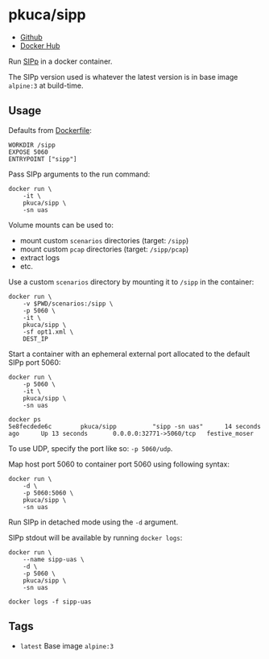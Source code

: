 # pkuca/sipp

- [Github](https://github.com/pkuca/docker-sipp)
- [Docker Hub](https://hub.docker.com/r/pkuca/sipp)

Run [SIPp](http://sipp.sourceforge.net/index.html) in a docker container.

The SIPp version used is whatever the latest version is in base image `alpine:3` at build-time.

## Usage
Defaults from [Dockerfile](Dockerfile):
```
WORKDIR /sipp
EXPOSE 5060
ENTRYPOINT ["sipp"]
```

Pass SIPp arguments to the run command:
```
docker run \
    -it \
    pkuca/sipp \
    -sn uas
```

Volume mounts can be used to:
- mount custom `scenarios` directories (target: `/sipp`)
- mount custom `pcap` directories (target: `/sipp/pcap`)
- extract logs
- etc.

Use a custom `scenarios` directory by mounting it to `/sipp` in the container:
```
docker run \
    -v $PWD/scenarios:/sipp \
    -p 5060 \
    -it \
    pkuca/sipp \
    -sf opt1.xml \
    DEST_IP
```


Start a container with an ephemeral external port allocated to the default SIPp port 5060:
```
docker run \
    -p 5060 \
    -it \
    pkuca/sipp \
    -sn uas

docker ps
5e8fecdede6c        pkuca/sipp          "sipp -sn uas"      14 seconds ago      Up 13 seconds       0.0.0.0:32771->5060/tcp   festive_moser
```

To use UDP, specify the port like so: `-p 5060/udp`.

Map host port 5060 to container port 5060 using following syntax:
```
docker run \
    -d \
    -p 5060:5060 \
    pkuca/sipp \
    -sn uas
```

Run SIPp in detached mode using the `-d` argument.

SIPp stdout will be available by running `docker logs`:
```
docker run \
    --name sipp-uas \
    -d \
    -p 5060 \
    pkuca/sipp \
    -sn uas

docker logs -f sipp-uas
```

## Tags
- `latest` Base image `alpine:3`
